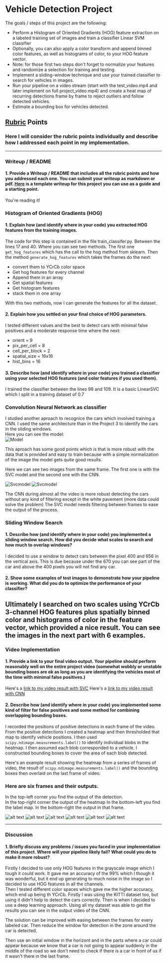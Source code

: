 # Vehicle Detection Project

The goals / steps of this project are the following:

* Perform a Histogram of Oriented Gradients (HOG) feature extraction on a labeled training set of images and train a classifier Linear SVM classifier
* Optionally, you can also apply a color transform and append binned color features, as well as histograms of color, to your HOG feature vector. 
* Note: for those first two steps don't forget to normalize your features and randomize a selection for training and testing.
* Implement a sliding-window technique and use your trained classifier to search for vehicles in images.
* Run your pipeline on a video stream (start with the test_video.mp4 and later implement on full project_video.mp4) and create a heat map of recurring detections frame by frame to reject outliers and follow detected vehicles.
* Estimate a bounding box for vehicles detected.

[//]: # (Image References)

[svcscreen]: ./output_images/svc.png
[cnnscreen]: ./output_images/cnn.png
[model]: ./output_images/model.png
[figure1]: ./output_images/figure_1.png
[figure2]: ./output_images/figure_2.png
[figure3]: ./output_images/figure_3.png
[figure4]: ./output_images/figure_4.png
[figure5]: ./output_images/figure_5.png
[figure6]: ./output_images/figure_6.png

## [Rubric](https://review.udacity.com/#!/rubrics/513/view) Points
### Here I will consider the rubric points individually and describe how I addressed each point in my implementation.  

---
### Writeup / README

#### 1. Provide a Writeup / README that includes all the rubric points and how you addressed each one.  You can submit your writeup as markdown or pdf.  [Here](https://github.com/udacity/CarND-Vehicle-Detection/blob/master/writeup_template.md) is a template writeup for this project you can use as a guide and a starting point.  

You're reading it!

### Histogram of Oriented Gradients (HOG)

#### 1. Explain how (and identify where in your code) you extracted HOG features from the training images.

The code for this step is contained in the file train_classifer.py. Between the lines 17 and 40. Where you can see two methods. The first one `get_hog_features` which has the call to the hog method from sklearn. 
Then the method `generate_hog_features` which takes the frames do the next:
* convert them to YCrCb color space
* Get hog features for every channel
* Append them in an array
* Get spatial features 
* Get histogram features
* stack them in one array

With this two methods, now I can generate the features for all the dataset.

#### 2. Explain how you settled on your final choice of HOG parameters.

I tested different values and the best to detect cars with minimal false positives and a moderate response time where the next:
* orient = 9
* pix_per_cell = 8
* cell_per_block = 2
* spatial_size = 16x16
* hist_bins = 16

#### 3. Describe how (and identify where in your code) you trained a classifier using your selected HOG features (and color features if you used them).

I trained the classifier between the lines 98 and 109. It is a basic LinearSVC which I split in a training dataset of 0.7

### Convolution Neural Network as classifier

I studied another aproach to recognice the cars which involved training a CNN. I used the same architecture than in the Project 3 to identify the cars in the sliding windows.  
Here you can see the model:  
![Model][model]

This aproach has some good points which is that is more robust with the data that is provided and easy to train because with a simple normalization of the image the model gets quite good results.

Here we can see two images from the same frame. The first one is with the SVC model and the second one with the CNN.

![Svcmodel][svcscreen]
![Svcmodel][cnnscreen]

The CNN during almost all the video is more robust detecting the cars without any kind of filtering except in the white pavement (more data could solve the problem)
The SVC model needs filtering between frames to ease the output of the process.

### Sliding Window Search

#### 1. Describe how (and identify where in your code) you implemented a sliding window search.  How did you decide what scales to search and how much to overlap windows?

I decided to use a window to detect cars between the pixel 400 and 656 in the vertical axis. This is due because under the 670 you can see part of the car and above the 400 pixels you will not find any car.

#### 2. Show some examples of test images to demonstrate how your pipeline is working.  What did you do to optimize the performance of your classifier?

Ultimately I searched on two scales using YCrCb 3-channel HOG features plus spatially binned color and histograms of color in the feature vector, which provided a nice result.  You can see the images in the next part with 6 examples.
---

### Video Implementation

#### 1. Provide a link to your final video output.  Your pipeline should perform reasonably well on the entire project video (somewhat wobbly or unstable bounding boxes are ok as long as you are identifying the vehicles most of the time with minimal false positives.)
Here's a [link to my video result with SVC](./output_images/project_video_SVC.mp4)
Here's a [link to my video result with CNN](./output_images/project_video_CNN.mp4)


#### 2. Describe how (and identify where in your code) you implemented some kind of filter for false positives and some method for combining overlapping bounding boxes.

I recorded the positions of positive detections in each frame of the video.  From the positive detections I created a heatmap and then thresholded that map to identify vehicle positions.  I then used `scipy.ndimage.measurements.label()` to identify individual blobs in the heatmap.  I then assumed each blob corresponded to a vehicle.  I constructed bounding boxes to cover the area of each blob detected.  

Here's an example result showing the heatmap from a series of frames of video, the result of `scipy.ndimage.measurements.label()` and the bounding boxes then overlaid on the last frame of video:

### Here are six frames and their outputs.
In the top-left corner you find the output of the detection.  
In the top-right corner the output of the heatmap
In the bottom-left you find the label map.
In the bottom-right the output in that frame.

![alt text][figure1]
![alt text][figure2]
![alt text][figure3]
![alt text][figure4]
![alt text][figure5]
![alt text][figure6]




---

### Discussion

#### 1. Briefly discuss any problems / issues you faced in your implementation of this project.  Where will your pipeline likely fail?  What could you do to make it more robust?

Firstly I decided to use only HOG features in the grayscale image which I tough it could work. It gave me an accuracy of the 99% which I though it was wonderful, but it end up generating to much noise in the image so I decided to use HOG features in all the channels.  
Then I tested different color spaces which gave me the higher accuracy, which end up being th YCrCb.
Firstly I was using the KITTI dataset too, but using it didn't help to detect the cars correctly. Then is when I decided to use a deep learning approach. Using all my dataset was able to get the results you can see in the output video of the CNN.

The solution can be improved with easing between the frames for every labeled car. Then reduce the window for detection in the zone around the car is detected.

Then use an initial window in the horizont and in the parts where a car could appear because we know that a car is not going to appear suddenly in the middle of the road so we don't need to check if there is a car in front of us if it wasn't there in the last frame.

